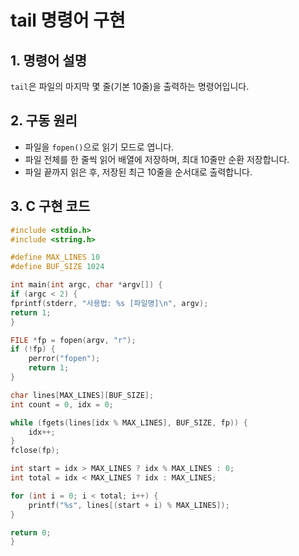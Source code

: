 # tail 명령어 구현

## 1. 명령어 설명
`tail`은 파일의 마지막 몇 줄(기본 10줄)을 출력하는 명령어입니다.

## 2. 구동 원리
- 파일을 `fopen()`으로 읽기 모드로 엽니다.
- 파일 전체를 한 줄씩 읽어 배열에 저장하며, 최대 10줄만 순환 저장합니다.
- 파일 끝까지 읽은 후, 저장된 최근 10줄을 순서대로 출력합니다.

## 3. C 구현 코드
```c
#include <stdio.h>
#include <string.h>

#define MAX_LINES 10
#define BUF_SIZE 1024

int main(int argc, char *argv[]) {
if (argc < 2) {
fprintf(stderr, "사용법: %s [파일명]\n", argv);
return 1;
}

FILE *fp = fopen(argv, "r");
if (!fp) {
    perror("fopen");
    return 1;
}

char lines[MAX_LINES][BUF_SIZE];
int count = 0, idx = 0;

while (fgets(lines[idx % MAX_LINES], BUF_SIZE, fp)) {
    idx++;
}
fclose(fp);

int start = idx > MAX_LINES ? idx % MAX_LINES : 0;
int total = idx < MAX_LINES ? idx : MAX_LINES;

for (int i = 0; i < total; i++) {
    printf("%s", lines[(start + i) % MAX_LINES]);
}

return 0;
}
```

